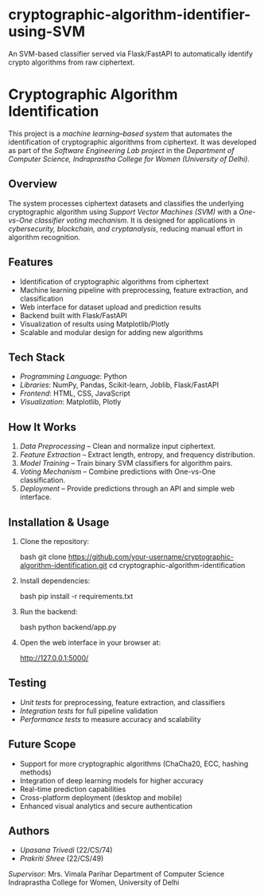 # cryptographic-algorithm-identifier-using-SVM
An SVM-based classifier served via Flask/FastAPI to automatically identify crypto algorithms from raw ciphertext.

# Cryptographic Algorithm Identification

This project is a *machine learning–based system* that automates the identification of cryptographic algorithms from ciphertext.
It was developed as part of the *Software Engineering Lab project* in the *Department of Computer Science, Indraprastha College for Women (University of Delhi).*


## Overview

The system processes ciphertext datasets and classifies the underlying cryptographic algorithm using *Support Vector Machines (SVM)* with a *One-vs-One classifier voting mechanism*.
It is designed for applications in *cybersecurity, blockchain, and cryptanalysis*, reducing manual effort in algorithm recognition.

## Features

* Identification of cryptographic algorithms from ciphertext
* Machine learning pipeline with preprocessing, feature extraction, and classification
* Web interface for dataset upload and prediction results
* Backend built with Flask/FastAPI
* Visualization of results using Matplotlib/Plotly
* Scalable and modular design for adding new algorithms

## Tech Stack

* *Programming Language*: Python
* *Libraries*: NumPy, Pandas, Scikit-learn, Joblib, Flask/FastAPI
* *Frontend*: HTML, CSS, JavaScript
* *Visualization*: Matplotlib, Plotly

## How It Works

1. *Data Preprocessing* – Clean and normalize input ciphertext.
2. *Feature Extraction* – Extract length, entropy, and frequency distribution.
3. *Model Training* – Train binary SVM classifiers for algorithm pairs.
4. *Voting Mechanism* – Combine predictions with One-vs-One classification.
5. *Deployment* – Provide predictions through an API and simple web interface.


## Installation & Usage

1. Clone the repository:

   bash
   git clone https://github.com/your-username/cryptographic-algorithm-identification.git
   cd cryptographic-algorithm-identification
   
2. Install dependencies:

   bash
   pip install -r requirements.txt
   
3. Run the backend:

   bash
   python backend/app.py
   
4. Open the web interface in your browser at:

   
   http://127.0.0.1:5000/
   


## Testing

* *Unit tests* for preprocessing, feature extraction, and classifiers
* *Integration tests* for full pipeline validation
* *Performance tests* to measure accuracy and scalability


## Future Scope

* Support for more cryptographic algorithms (ChaCha20, ECC, hashing methods)
* Integration of deep learning models for higher accuracy
* Real-time prediction capabilities
* Cross-platform deployment (desktop and mobile)
* Enhanced visual analytics and secure authentication

## Authors

* *Upasana Trivedi* (22/CS/74)
* *Prakriti Shree* (22/CS/49)

*Supervisor:* Mrs. Vimala Parihar
Department of Computer Science
Indraprastha College for Women, University of Delhi

